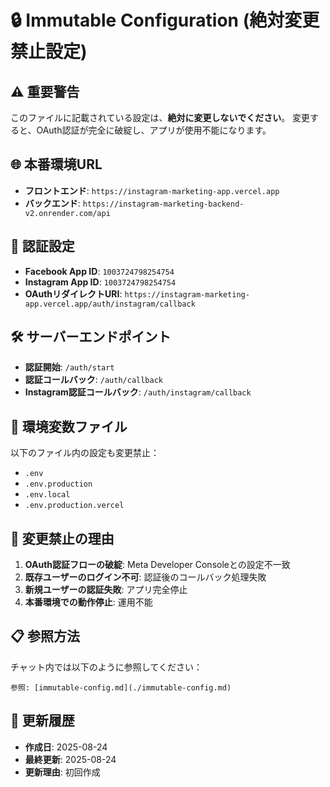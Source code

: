 # 🔒 Immutable Configuration (絶対変更禁止設定)

## ⚠️ 重要警告
このファイルに記載されている設定は、**絶対に変更しないでください**。
変更すると、OAuth認証が完全に破綻し、アプリが使用不能になります。

## 🌐 本番環境URL
- **フロントエンド**: `https://instagram-marketing-app.vercel.app`
- **バックエンド**: `https://instagram-marketing-backend-v2.onrender.com/api`

## 🔑 認証設定
- **Facebook App ID**: `1003724798254754`
- **Instagram App ID**: `1003724798254754`
- **OAuthリダイレクトURI**: `https://instagram-marketing-app.vercel.app/auth/instagram/callback`

## 🛠️ サーバーエンドポイント
- **認証開始**: `/auth/start`
- **認証コールバック**: `/auth/callback`
- **Instagram認証コールバック**: `/auth/instagram/callback`

## 📁 環境変数ファイル
以下のファイル内の設定も変更禁止：
- `.env`
- `.env.production`
- `.env.local`
- `.env.production.vercel`

## 🚨 変更禁止の理由
1. **OAuth認証フローの破綻**: Meta Developer Consoleとの設定不一致
2. **既存ユーザーのログイン不可**: 認証後のコールバック処理失敗
3. **新規ユーザーの認証失敗**: アプリ完全停止
4. **本番環境での動作停止**: 運用不能

## 📋 参照方法
チャット内では以下のように参照してください：
```
参照: [immutable-config.md](./immutable-config.md)
```

## 🔄 更新履歴
- **作成日**: 2025-08-24
- **最終更新**: 2025-08-24
- **更新理由**: 初回作成
